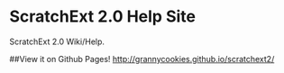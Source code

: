 # ScratchExt 2.0 Help Site
ScratchExt 2.0 Wiki/Help.

##View it on Github Pages!
http://grannycookies.github.io/scratchext2/
